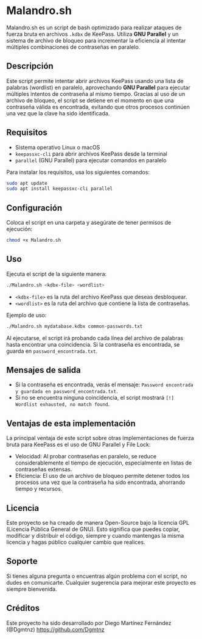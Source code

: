 
# Malandro.sh

Malandro.sh es un script de bash optimizado para realizar ataques de fuerza bruta en archivos `.kdbx` de KeePass. Utiliza **GNU Parallel** y un sistema de archivo de bloqueo para incrementar la eficiencia al intentar múltiples combinaciones de contraseñas en paralelo.

## Descripción

Este script permite intentar abrir archivos KeePass usando una lista de palabras (wordlist) en paralelo, aprovechando **GNU Parallel** para ejecutar múltiples intentos de contraseña al mismo tiempo. Gracias al uso de un archivo de bloqueo, el script se detiene en el momento en que una contraseña válida es encontrada, evitando que otros procesos continúen una vez que la clave ha sido identificada.

## Requisitos

- Sistema operativo Linux o macOS
- `keepassxc-cli` para abrir archivos KeePass desde la terminal
- `parallel` (GNU Parallel) para ejecutar comandos en paralelo

Para instalar los requisitos, usa los siguientes comandos:

```bash
sudo apt update
sudo apt install keepassxc-cli parallel
```

## Configuración

Coloca el script en una carpeta y asegúrate de tener permisos de ejecución:

```bash
chmod +x Malandro.sh
```

## Uso

Ejecuta el script de la siguiente manera:

```bash
./Malandro.sh <kdbx-file> <wordlist>
```

- `<kdbx-file>` es la ruta del archivo KeePass que deseas desbloquear.
- `<wordlist>` es la ruta del archivo que contiene la lista de contraseñas.

Ejemplo de uso:

```bash
./Malandro.sh mydatabase.kdbx common-passwords.txt
```

Al ejecutarse, el script irá probando cada línea del archivo de palabras hasta encontrar una coincidencia. Si la contraseña es encontrada, se guarda en `password_encontrada.txt`.

## Mensajes de salida

- Si la contraseña es encontrada, verás el mensaje: `Password encontrada y guardada en password_encontrada.txt`.
- Si no se encuentra ninguna coincidencia, el script mostrará `[!] Wordlist exhausted, no match found`.

## Ventajas de esta implementación

La principal ventaja de este script sobre otras implementaciones de fuerza bruta para KeePass es el uso de GNU Parallel y File Lock:

- Velocidad: Al probar contraseñas en paralelo, se reduce considerablemente el tiempo de ejecución, especialmente en listas de contraseñas extensas.
- Eficiencia: El uso de un archivo de bloqueo permite detener todos los procesos una vez que la contraseña ha sido encontrada, ahorrando tiempo y recursos.

## Licencia

Este proyecto se ha creado de manera Open-Source bajo la licencia GPL (Licencia Pública General de GNU). Esto significa que puedes copiar, modificar y distribuir el código, siempre y cuando mantengas la misma licencia y hagas público cualquier cambio que realices.

## Soporte

Si tienes alguna pregunta o encuentras algún problema con el script, no dudes en comunicarte. Cualquier sugerencia para mejorar este proyecto es siempre bienvenida.

## Créditos

Este proyecto ha sido desarrollado por Diego Martínez Fernández (@Dgmtnz) https://github.com/Dgmtnz
